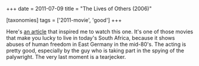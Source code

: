 +++
date = 2011-07-09
title = "The Lives of Others (2006)"

[taxonomies]
tags = ['2011-movie', 'good']
+++

Here\'s [an article] that inspired me to watch this one. It\'s one of
those movies that make you lucky to live in today\'s South Africa,
because it shows abuses of human freedom in East Germany in the
mid-80\'s. The acting is pretty good, especially by the guy who is
taking part in the spying of the palywright. The very last moment is a
tearjecker.

  [an article]: http://changelog.complete.org/archives/6756-the-lives-of-others
